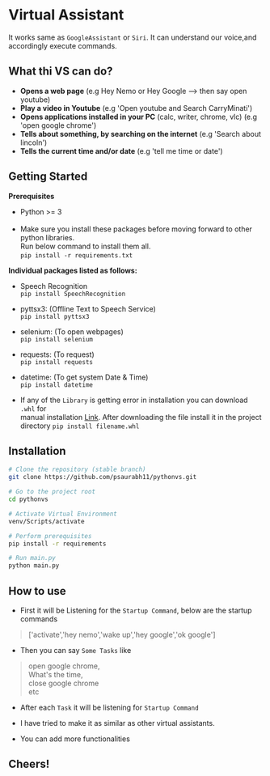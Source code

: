 # Virtual Assistant
It works same as `GoogleAssistant` or `Siri`. It can understand our voice,and accordingly execute commands.

## What thi VS can do?
- **Opens a web page** (e.g Hey Nemo or Hey Google --> then say open youtube)
- **Play a video in Youtube** (e.g 'Open youtube and Search CarryMinati')
- **Opens applications installed in your PC** (calc, writer, chrome, vlc) (e.g 'open google chrome')
- **Tells about something, by searching on the internet** (e.g 'Search about lincoln')
- **Tells the current time and/or date** (e.g 'tell me time or date')

## Getting Started
**Prerequisites**
- Python >= 3<br /><br />
- Make sure you install these packages before moving forward to other python libraries.<br />
  Run below command to install them all.<br />
`pip install -r requirements.txt`

**Individual packages listed as follows:**

- Speech Recognition<br />
`pip install SpeechRecognition`

- pyttsx3: (Offline Text to Speech Service)<br />
`pip install pyttsx3`

- selenium: (To open webpages)<br />
`pip install selenium`

- requests: (To request)<br />
`pip install requests`

- datetime: (To get system Date & Time)<br />
`pip install datetime`

- If any of the `Library` is getting error in installation you can download `.whl` for<br />
manual installation [Link](https://www.lfd.uci.edu/~gohlke/pythonlibs/). After downloading the file install it in the project directory
`pip install filename.whl`

## Installation

```sh
# Clone the repository (stable branch)
git clone https://github.com/psaurabh11/pythonvs.git

# Go to the project root
cd pythonvs

# Activate Virtual Environment
venv/Scripts/activate

# Perform prerequisites
pip install -r requirements

# Run main.py
python main.py
```

## How to use

- First it will be Listening for the `Startup Command`, below are the startup commands
> ['activate','hey nemo','wake up','hey google','ok google']

- Then you can say `Some Tasks` like
> open google chrome,<br />
> What's the time,<br />
> close google chrome<br />
etc

- After each `Task` it will be listening for `Startup Command`

- I have tried to make it as similar as other virtual assistants.

- You can add more functionalities

## Cheers!

